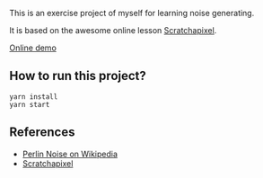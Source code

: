 This is an exercise project of myself for learning noise generating.

It is based on the awesome online lesson [Scratchapixel](https://www.scratchapixel.com/index.php).

[Online demo](https://qhwa.github.io/noise-exercise/)

## How to run this project?

```shell
yarn install
yarn start
```

## References

* [Perlin Noise on Wikipedia](https://en.wikipedia.org/wiki/Perlin_noise)
* [Scratchapixel](https://www.scratchapixel.com/index.php)
